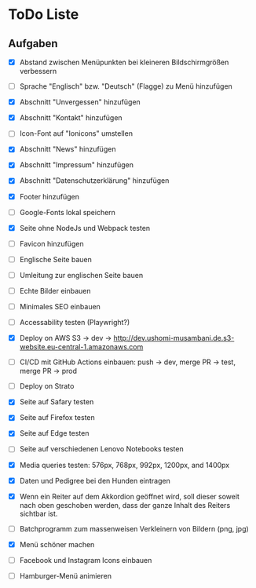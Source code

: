 # ToDo Liste

## Aufgaben

- [x] Abstand zwischen Menüpunkten bei kleineren Bildschirmgrößen verbessern
- [ ] Sprache "Englisch" bzw. "Deutsch" (Flagge) zu Menü hinzufügen
- [x] Abschnitt "Unvergessen" hinzufügen
- [x] Abschnitt "Kontakt" hinzufügen
- [ ] Icon-Font auf "Ionicons" umstellen
- [x] Abschnitt "News" hinzufügen
- [x] Abschnitt "Impressum" hinzufügen
- [x] Abschnitt "Datenschutzerklärung" hinzufügen
- [x] Footer hinzufügen
- [ ] Google-Fonts lokal speichern
- [x] Seite ohne NodeJs und Webpack testen
- [ ] Favicon hinzufügen
- [ ] Englische Seite bauen
- [ ] Umleitung zur englischen Seite bauen
- [ ] Echte Bilder einbauen
- [ ] Minimales SEO einbauen
- [ ] Accessability testen (Playwright?)
- [x] Deploy on AWS S3 -> dev -> http://dev.ushomi-musambani.de.s3-website.eu-central-1.amazonaws.com
- [ ] CI/CD mit GitHub Actions einbauen: push -> dev, merge PR -> test, merge PR -> prod
- [ ] Deploy on Strato
- [x] Seite auf Safary testen
- [x] Seite auf Firefox testen
- [x] Seite auf Edge testen
- [ ] Seite auf verschiedenen Lenovo Notebooks testen
- [x] Media queries testen: 576px, 768px, 992px, 1200px, and 1400px
- [x] Daten und Pedigree bei den Hunden eintragen
- [x] Wenn ein Reiter auf dem Akkordion geöffnet wird, soll dieser soweit nach oben geschoben werden, dass der ganze Inhalt des Reiters sichtbar ist.
- [ ] Batchprogramm zum massenweisen Verkleinern von Bildern (png, jpg)
- [x] Menü schöner machen
- [ ] Facebook und Instagram Icons einbauen
- [ ] Hamburger-Menü animieren

